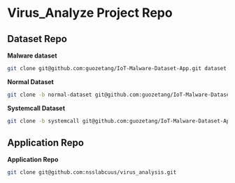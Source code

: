 # Virus_Analyze Project Repo

## Dataset Repo

**Malware dataset**

```bash
git clone git@github.com:guozetang/IoT-Malware-Dataset-App.git dataset
```

**Normal Dataset**

```bash
git clone -b normal-dataset git@github.com:guozetang/IoT-Malware-Dataset-App.git normal-scripts
```

**Systemcall Dataset**

```bash
git clone -b systemcall git@github.com:guozetang/IoT-Malware-Dataset-App.git systemcall
```

## Application Repo

**Application Repo**

```bash
git clone git@github.com:nsslabcuus/virus_analysis.git
```